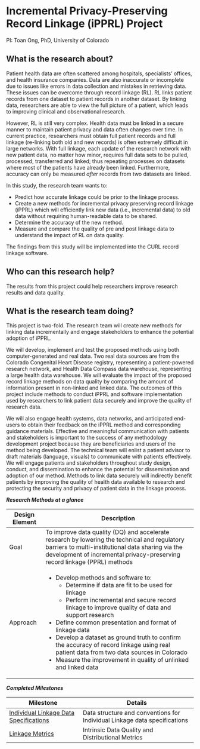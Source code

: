 # Incremental Privacy-Preserving Record Linkage (iPPRL) Project

PI: Toan Ong, PhD, University of Colorado

## What is the research about? 

Patient health data are often scattered among hospitals, specialists’ offices, and health insurance companies. Data are also inaccurate or incomplete due to issues like errors in data collection and mistakes in retrieving data. These issues can be overcome through record linkage (RL). RL links patient records from one dataset to patient records in another dataset. By linking data, researchers are able to view the full picture of a patient, which leads to improving clinical and observational research. 

However, RL is still very complex. Health data must be linked in a secure manner to maintain patient privacy and data often changes over time. In current practice, researchers must obtain full patient records and full linkage (re-linking both old and new records) is often extremely difficult in large networks. With full linkage, each update of the research network with new patient data, no matter how minor, requires full data sets to be pulled, processed, transferred and linked; thus repeating processes on datasets where most of the patients have already been linked. Furthermore, accuracy can only be measured *after* records from two datasets are linked.

In this study, the research team wants to:

* Predict how accurate linkage could be prior to the linkage process.
* Create a new methods for incremental privacy preserving record linkage (iPPRL) which will efficiently link new data (i.e., incremental data) to old data without requiring human-readable data to be shared.
* Determine the accuracy of the new method.
* Measure and compare the quality of pre and post linkage data to understand the impact of RL on data quality.

The findings from this study will be implemented into the CURL record linkage software.

## Who can this research help?

The results from this project could help researchers improve research results and data quality.

## What is the research team doing?

This project is two-fold. The research team will create new methods for linking data incrementally and engage stakeholders to enhance the potential adoption of iPPRL. 

We will develop, implement and test the proposed methods using both computer-generated and real data. Two real data sources are from the Colorado Congenital Heart Disease registry, representing a patient-powered research network, and Health Data Compass data warehouse, representing a large health data warehouse. We will evaluate the impact of the proposed record linkage methods on data quality by comparing the amount of information present in non-linked and linked data. The outcomes of this project include methods to conduct iPPRL and software implementation used by researchers to link patient data securely and improve the quality of research data. 

We will also engage health systems, data networks, and anticipated end-users to obtain their feedback on the iPPRL method and corresponding guidance materials. Effective and meaningful communication with patients and stakeholders is important to the success of any methodology development project because they are beneficiaries and users of the method being developed.  The technical team will enlist a patient advisor to draft materials (language, visuals) to communicate with patients effectively. We will engage patients and stakeholders throughout study design, conduct, and dissemination to enhance the potential for dissemination and adoption of our method. Methods to link data securely will indirectly benefit patients by improving the quality of health data available to research and protecting the security and privacy of patient data in the linkage process. 

***Research Methods at a glance***

Design Element  | Description
------------- 	| -------------
Goal  				| To improve data quality (DQ) and accelerate research by lowering the technical and regulatory barriers to multi-institutional data sharing via the development of incremental privacy-preserving record linkage (PPRL) methods
Approach  |	<ul><li>Develop methods and software to: <ul><li>Determine if data are fit to be used for linkage</li><li>Perform incremental and secure record linkage to improve quality of data and support research</li></ul></li><li>Define common presentation and format of linkage data</li><li>Develop a dataset as ground truth to confirm the accuracy of record linkage using real patient data from two data sources in Colorado</li><li>Measure the improvement in quality of unlinked and linked data</li></ul>


***Completed Milestones***

Milestone       | Details 
----------------| -------------
[Individual Linkage Data Specifications](https://github.com/cu-recordlinkage/iPPRL/blob/master/linkability/individual_linkage_specs.md) |  Data structure and conventions for Individual Linkage data specifications
[Linkage Metrics](https://github.com/cu-record-linkage/iPPRL/blob/master/linkability/Metrics_Table.md) | Intrinsic Data Quality and Distributional Metrics



